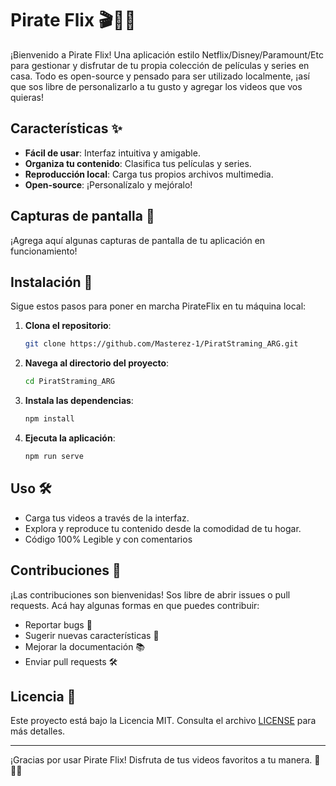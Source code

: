 # Pirate Flix 🎬🏴‍☠️

¡Bienvenido a Pirate Flix! Una aplicación estilo Netflix/Disney/Paramount/Etc para gestionar y disfrutar de tu propia colección de películas y series en casa. Todo es open-source y pensado para ser utilizado localmente, ¡así que sos libre de personalizarlo a tu gusto y agregar los videos que vos quieras!

## Características ✨

- **Fácil de usar**: Interfaz intuitiva y amigable.
- **Organiza tu contenido**: Clasifica tus películas y series.
- **Reproducción local**: Carga tus propios archivos multimedia.
- **Open-source**: ¡Personalízalo y mejóralo!

## Capturas de pantalla 📸

¡Agrega aquí algunas capturas de pantalla de tu aplicación en funcionamiento!

## Instalación 🚀

Sigue estos pasos para poner en marcha PirateFlix en tu máquina local:

1. **Clona el repositorio**:
    ```sh
    git clone https://github.com/Masterez-1/PiratStraming_ARG.git
    ```

2. **Navega al directorio del proyecto**:
    ```sh
    cd PiratStraming_ARG
    ```

3. **Instala las dependencias**:
    ```sh
    npm install
    ```

4. **Ejecuta la aplicación**:
    ```sh
    npm run serve
    ```

## Uso 🛠️

- Carga tus videos a través de la interfaz.
- Explora y reproduce tu contenido desde la comodidad de tu hogar.
- Código 100% Legible y con comentarios

## Contribuciones 🤝

¡Las contribuciones son bienvenidas! Sos libre de abrir issues o pull requests. Acá hay algunas formas en que puedes contribuir:

- Reportar bugs 🐛
- Sugerir nuevas características 🌟
- Mejorar la documentación 📚
- Enviar pull requests 🛠️

## Licencia 📄

Este proyecto está bajo la Licencia MIT. Consulta el archivo [LICENSE](./LICENSE) para más detalles.

---

¡Gracias por usar Pirate Flix! Disfruta de tus videos favoritos a tu manera. 🎥🍿🧉

